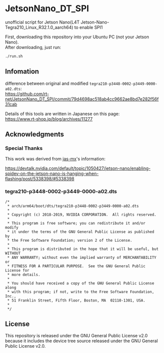 # JetsonNano_DT_SPI

unofficial script for Jetson Nano(L4T Jetson-Nano-Tegra210_Linux_R32.1.0_aarch64) to enable SPI1

First, downloading this repository into your Ubuntu PC (not your Jetson Nano).  
After downloading, just run:

```sh
./run.sh
```

## Infomation

difference between original and modified `tegra210-p3448-0002-p3449-0000-a02.dts`:  
https://github.com/rt-net/JetsonNano_DT_SPI/commit/79d4698ac518ab4cc9662ae8bd7e282f56f31cab

Details of this tools are written in Japanese on this page:  
https://www.rt-shop.jp/blog/archives/11277

## Acknowledgments

### Special Thanks

This work was derived from [jas-mx](https://devtalk.nvidia.com/member/3084736/)'s information:

https://devtalk.nvidia.com/default/topic/1050427/jetson-nano/enabling-spidev-on-the-jetson-nano-is-hanging-when-flashing/post/5338398/#5338398

### tegra210-p3448-0002-p3449-0000-a02.dts

```
/*
 * arch/arm64/boot/dts/tegra210-p3448-0002-p3449-0000-a02.dts
 *
 * Copyright (c) 2018-2019, NVIDIA CORPORATION.  All rights reserved.
 *
 * This program is free software; you can redistribute it and/or modify
 * it under the terms of the GNU General Public License as published by
 * the Free Software Foundation; version 2 of the License.
 *
 * This program is distributed in the hope that it will be useful, but WITHOUT
 * ANY WARRANTY; without even the implied warranty of MERCHANTABILITY or
 * FITNESS FOR A PARTICULAR PURPOSE.  See the GNU General Public License for
 * more details.
 *
 * You should have received a copy of the GNU General Public License along
 * with this program; if not, write to the Free Software Foundation, Inc.,
 * 51 Franklin Street, Fifth Floor, Boston, MA  02110-1301, USA.
 *
 */
```

## License

This repository is released under the GNU General Public License v2.0 because it includes the device tree source released under the GNU General Public License v2.0.
